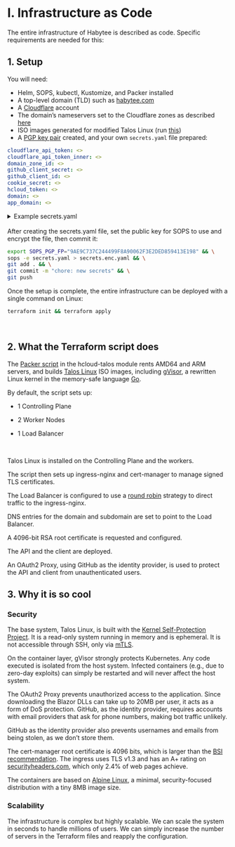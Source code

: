 # I. Infrastructure as Code
The entire infrastructure of Habytee is described as code. Specific requirements are needed for this:

## 1. Setup

You will need:

- Helm, SOPS, kubectl, Kustomize, and Packer installed
- A top-level domain (TLD) such as [habytee.com](https://habytee.com)
- A [Cloudflare](https://cloudflare.com) account
- The domain’s nameservers set to the Cloudflare zones as described [here](https://developers.cloudflare.com/dns/zone-setups/full-setup/setup/)
- ISO images generated for modified Talos Linux (run [this](https://github.com/trinami/terraform-hcloud-talos/blob/main/_packer/create.sh))
- A [PGP key pair](https://blog.gitguardian.com/a-comprehensive-guide-to-sops/) created, and your own `secrets.yaml` file prepared:
  
```yaml
cloudflare_api_token: <>
cloudflare_api_token_inner: <>
domain_zone_id: <>
github_client_secret: <>
github_client_id: <>
cookie_secret: <>
hcloud_token: <>
domain: <>
app_domain: <>
```
<details>
  <summary>Example secrets.yaml</summary>
  
  ```yaml
cloudflare_api_token: 7tZ1FgQ9LGirBYLgoAStFTK7ow3G7irBYLgotFTK7w3HKXtXgzNcnQ8g0XgzNQg0
cloudflare_api_token_inner: 7tZ1FgQ9LG7irBYLoAStFTK7ow3HKXtXzNcnQ8g0
domain_zone_id: e36ff1a7a11e1fb782a0952169d40552
github_client_secret: 61f2c35ce46375b7610bfe676c06280f170022d5
github_client_id: 1v13liiBUwIfm9mAbblx
cookie_secret: vO4D3J4dBRRQb3gFtLJdWnOl8YlsOfok
hcloud_token: 7t1FgQ9LG7irStFTKow3HKXtXgzNcnQ807tZ1gQ9LG7irBYLKow3HKXtgzNcnQ80
domain: habytee.com
app_domain: app.habytee.com
  ```

  [cloudflare_api_token](https://developers.cloudflare.com/fundamentals/api/get-started/create-token/) is used to link the domain and Hetzner load balancer.

  [cloudflare_api_token_inner](https://cert-manager.io/docs/configuration/acme/dns01/cloudflare/#api-tokens) is a token that exists in the inner cluster (Kubernetes secret) for cert-manager.

  [domain_zone_id](https://developers.cloudflare.com/fundamentals/setup/find-account-and-zone-ids/) is the Cloudflare domain zone ID.

  [github_client_secret](https://docs.github.com/en/apps/oauth-apps/building-oauth-apps/creating-an-oauth-app) is the OAuth secret.

  [github_client_id](https://docs.github.com/en/apps/oauth-apps/building-oauth-apps/creating-an-oauth-app) is the client ID.

  [cookie_secret](https://oauth2-proxy.github.io/oauth2-proxy/configuration/overview/#generating-a-cookie-secret) is a random cookie secret for OAuth2 Proxy.

  [hcloud_token](https://docs.hetzner.com/cloud/api/getting-started/generating-api-token/) is the Hetzner API token.

  [domain]() is where the (start) page is hosted.

  [app_domain]() is where the app is hosted.

</details>
<br>
After creating the secrets.yaml file, set the public key for SOPS to use and encrypt the file, then commit it:

```bash
export SOPS_PGP_FP="9AE9C737C244499F8A90062F3E2DED859413E198" && \
sops -e secrets.yaml > secrets.enc.yaml && \
git add . && \
git commit -m "chore: new secrets" && \
git push
```

Once the setup is complete, the entire infrastructure can be deployed with a single command on Linux:

```bash
terraform init && terraform apply
```
<br>

## 2. What the Terraform script does

The [Packer script](https://github.com/trinami/terraform-hcloud-talos/blob/main/_packer/create.sh) in the hcloud-talos module rents AMD64 and ARM servers, and builds [Talos Linux](https://www.talos.dev/) ISO images, including [gVisor](https://gvisor.dev/), a rewritten Linux kernel in the memory-safe language [Go](https://go.dev/).

By default, the script sets up:

- 1 Controlling Plane

- 2 Worker Nodes

- 1 Load Balancer

<br>

Talos Linux is installed on the Controlling Plane and the workers.

The script then sets up ingress-nginx and cert-manager to manage signed TLS certificates.

The Load Balancer is configured to use a [round robin](https://kemptechnologies.com/load-balancer/round-robin-load-balancing) strategy to direct traffic to the ingress-nginx.

DNS entries for the domain and subdomain are set to point to the Load Balancer.

A 4096-bit RSA root certificate is requested and configured.

The API and the client are deployed.

An OAuth2 Proxy, using GitHub as the identity provider, is used to protect the API and client from unauthenticated users.
<br>

## 3. Why it is so cool

### Security

The base system, Talos Linux, is built with the [Kernel Self-Protection Project](https://www.kernel.org/doc/html/latest/security/self-protection.html). It is a read-only system running in memory and is ephemeral. It is not accessible through SSH, only via [mTLS](https://www.myrasecurity.com/de/knowledge-hub/mtls/).

On the container layer, gVisor strongly protects Kubernetes. Any code executed is isolated from the host system. Infected containers (e.g., due to zero-day exploits) can simply be restarted and will never affect the host system.

The OAuth2 Proxy prevents unauthorized access to the application. Since downloading the Blazor DLLs can take up to 20MB per user, it acts as a form of DoS protection. GitHub, as the identity provider, requires accounts with email providers that ask for phone numbers, making bot traffic unlikely.

GitHub as the identity provider also prevents usernames and emails from being stolen, as we don’t store them.

The cert-manager root certificate is 4096 bits, which is larger than the [BSI recommendation](https://www.bsi.bund.de/SharedDocs/Downloads/DE/BSI/Publikationen/TechnischeRichtlinien/TR02102/BSI-TR-02102-2.pdf?__blob=publicationFile&v=6). The ingress uses TLS v1.3 and has an A+ rating on [securityheaders.com](https://securityheaders.com/), which only 2.4% of web pages achieve.

The containers are based on [Alpine Linux](https://alpinelinux.org/about/), a minimal, security-focused distribution with a tiny 8MB image size.
### Scalability

The infrastructure is complex but highly scalable. We can scale the system in seconds to handle millions of users. We can simply increase the number of servers in the Terraform files and reapply the configuration.
